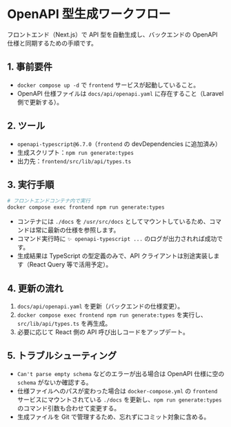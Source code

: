 # OpenAPI 型生成ワークフロー

フロントエンド（Next.js）で API 型を自動生成し、バックエンドの OpenAPI 仕様と同期するための手順です。

## 1. 事前要件
- `docker compose up -d` で `frontend` サービスが起動していること。
- OpenAPI 仕様ファイルは `docs/api/openapi.yaml` に存在すること（Laravel 側で更新する）。

## 2. ツール
- `openapi-typescript@6.7.0`（`frontend` の devDependencies に追加済み）
- 生成スクリプト：`npm run generate:types`
- 出力先：`frontend/src/lib/api/types.ts`

## 3. 実行手順
```bash
# フロントエンドコンテナ内で実行
docker compose exec frontend npm run generate:types
```

- コンテナには `./docs` を `/usr/src/docs` としてマウントしているため、コマンドは常に最新の仕様を参照します。
- コマンド実行時に `✨ openapi-typescript ...` のログが出力されれば成功です。
- 生成結果は TypeScript の型定義のみで、API クライアントは別途実装します（React Query 等で活用予定）。

## 4. 更新の流れ
1. `docs/api/openapi.yaml` を更新（バックエンドの仕様変更）。
2. `docker compose exec frontend npm run generate:types` を実行し、`src/lib/api/types.ts` を再生成。
3. 必要に応じて React 側の API 呼び出しコードをアップデート。

## 5. トラブルシューティング
- `Can't parse empty schema` などのエラーが出る場合は OpenAPI 仕様に空の `schema` がないか確認する。
- 仕様ファイルへのパスが変わった場合は `docker-compose.yml` の `frontend` サービスにマウントされている `./docs` を更新し、`npm run generate:types` のコマンド引数も合わせて変更する。
- 生成ファイルを Git で管理するため、忘れずにコミット対象に含める。
